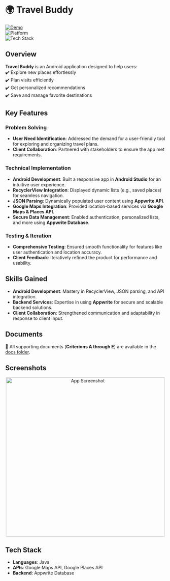 # 🌍 **Travel Buddy**

[![Demo](https://img.shields.io/badge/Demo-Link-blue?style=for-the-badge&logo=google-drive&logoColor=white)](https://drive.google.com/file/d/1ldB_73UGCHlmKnRBEEyY7yQgRVem_mmq/view)  
![Platform](https://img.shields.io/badge/Platform-Android-green?style=for-the-badge&logo=android&logoColor=white)  
![Tech Stack](https://img.shields.io/badge/Tech%20Stack-Java%20|%20Appwrite%20|%20Google%20Maps%20API-orange?style=for-the-badge)



## **Overview**

**Travel Buddy** is an Android application designed to help users:  
✔️ Explore new places effortlessly  
✔️ Plan visits efficiently  
✔️ Get personalized recommendations  
✔️ Save and manage favorite destinations  



## **Key Features**

### **Problem Solving**
- **User Need Identification**: Addressed the demand for a user-friendly tool for exploring and organizing travel plans.  
- **Client Collaboration**: Partnered with stakeholders to ensure the app met requirements.

### **Technical Implementation**
- **Android Development**: Built a responsive app in **Android Studio** for an intuitive user experience.  
- **RecyclerView Integration**: Displayed dynamic lists (e.g., saved places) for seamless navigation.  
- **JSON Parsing**: Dynamically populated user content using **Appwrite API**.  
- **Google Maps Integration**: Provided location-based services via **Google Maps & Places API**.  
- **Secure Data Management**: Enabled authentication, personalized lists, and more using **Appwrite Database**.

### **Testing & Iteration**
- **Comprehensive Testing**: Ensured smooth functionality for features like user authentication and location accuracy.  
- **Client Feedback**: Iteratively refined the product for performance and usability.



## **Skills Gained**

- **Android Development**: Mastery in RecyclerView, JSON parsing, and API integration.  
- **Backend Services**: Expertise in using **Appwrite** for secure and scalable backend solutions.  
- **Client Collaboration**: Strengthened communication and adaptability in response to client input.



## **Documents**  
📄 All supporting documents (**Criterions A through E**) are available in the [docs folder](./docs).



## **Screenshots**
<div align="center">
    <img src="https://github.com/user-attachments/assets/32329595-2ff0-4102-98c4-fae41e2ee474" alt="App Screenshot" width="500px">
</div>


## **Tech Stack**
- **Languages**: Java  
- **APIs**: Google Maps API, Google Places API  
- **Backend**: Appwrite Database  

